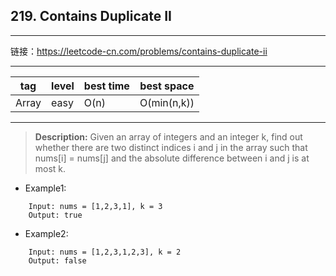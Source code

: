 ## 219. Contains Duplicate II

---

链接：https://leetcode-cn.com/problems/contains-duplicate-ii

---

|tag|level|best time|best space|
|---|---|---|---|
|Array|easy|O(n)|O(min(n,k))|

---

> **Description:** Given an array of integers and an integer k, find out whether there are two distinct indices i and j in the array such that nums[i] = nums[j] and the absolute difference between i and j is at most k.

- Example1:
```
    Input: nums = [1,2,3,1], k = 3
    Output: true
```
- Example2:
```
    Input: nums = [1,2,3,1,2,3], k = 2
    Output: false
```

